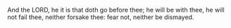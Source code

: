 And the LORD, he it is that doth go before thee; he will be with thee, he will not fail thee, neither forsake thee: fear not, neither be dismayed.
